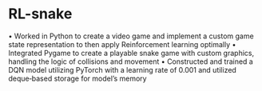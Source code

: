 # RL-snake

• Worked in Python to create a video game and implement a custom game state representation to then apply Reinforcement learning optimally
• Integrated Pygame to create a playable snake game with custom graphics, handling the logic of collisions and movement
• Constructed and trained a DQN model utilizing PyTorch with a learning rate of 0.001 and utilized deque‑based storage for model’s memory
